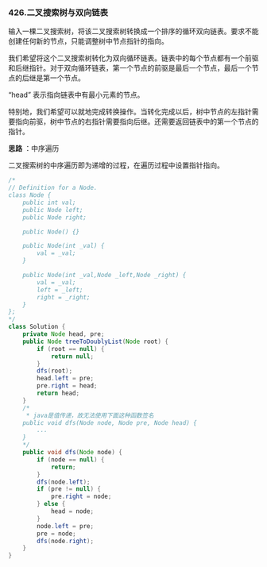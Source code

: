 ### 426.二叉搜索树与双向链表

输入一棵二叉搜索树，将该二叉搜索树转换成一个排序的循环双向链表。要求不能创建任何新的节点，只能调整树中节点指针的指向。

我们希望将这个二叉搜索树转化为双向循环链表。链表中的每个节点都有一个前驱和后继指针。对于双向循环链表，第一个节点的前驱是最后一个节点，最后一个节点的后继是第一个节点。

“head” 表示指向链表中有最小元素的节点。

特别地，我们希望可以就地完成转换操作。当转化完成以后，树中节点的左指针需要指向前驱，树中节点的右指针需要指向后继。还需要返回链表中的第一个节点的指针。



**思路** ：中序遍历

二叉搜索树的中序遍历即为递增的过程，在遍历过程中设置指针指向。

``` java
/*
// Definition for a Node.
class Node {
    public int val;
    public Node left;
    public Node right;

    public Node() {}

    public Node(int _val) {
        val = _val;
    }

    public Node(int _val,Node _left,Node _right) {
        val = _val;
        left = _left;
        right = _right;
    }
};
*/
class Solution {
    private Node head, pre;
    public Node treeToDoublyList(Node root) {
        if (root == null) {
            return null;
        }
        dfs(root);
        head.left = pre;
        pre.right = head;
        return head;
    }
    /*
     * java是值传递，故无法使用下面这种函数签名
    public void dfs(Node node, Node pre, Node head) {
        ...
    } 
    */
    public void dfs(Node node) {
        if (node == null) {
            return;
        }
        dfs(node.left);
        if (pre != null) {
            pre.right = node; 
        } else {
            head = node;
        }
        node.left = pre;
        pre = node;
        dfs(node.right);
    }
}
```

